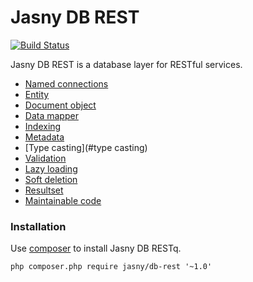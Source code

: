 Jasny DB REST
===

[![Build Status](https://secure.travis-ci.org/jasny/db-rest.png?branch=master)](http://travis-ci.org/jasny/db-rest)

Jasny DB REST is a database layer for RESTful services.

* [Named connections](#named-connections)
* [Entity](#entity)
* [Document object](#document-object)
* [Data mapper](#data-mapper)
* [Indexing](#indexing)
* [Metadata](#metadata)
* [Type casting](#type casting)
* [Validation](#validation)
* [Lazy loading](#lazy-loading)
* [Soft deletion](#soft-deletion)
* [Resultset](#resultset)
* [Maintainable code](#maintainable-code)

### Installation
Use [composer](https://getcomposer.org/) to install Jasny DB RESTq.

    php composer.php require jasny/db-rest '~1.0'

